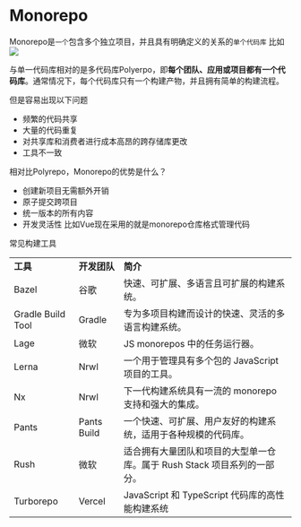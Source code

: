 
# Monorepo
Monorepo是`一个`包含多个独立项目，并且具有明确定义的关系的`单个代码库`
比如
![](https://cdn.nlark.com/yuque/0/2023/png/1500604/1692689040969-24abe558-5967-4725-b651-0c4d6cc4c4e6.png?x-oss-process=image%2Fwatermark%2Ctype_d3F5LW1pY3JvaGVp%2Csize_28%2Ctext_5b6u5L-h5YWs5LyX5Y-377ya5YmN56uv5YWF55S15a6d%2Ccolor_FFFFFF%2Cshadow_50%2Ct_80%2Cg_se%2Cx_10%2Cy_10%2Fformat%2Cwebp)

与单一代码库相对的是多代码库Polyerpo，即**每个团队、应用或项目都有一个代码库**。通常情况下，每个代码库只有一个构建产物，并且拥有简单的构建流程。

但是容易出现以下问题
- 频繁的代码共享
- 大量的代码重复
- 对共享库和消费者进行成本高昂的跨存储库更改
- 工具不一致

相对比Polyrepo，Monorepo的优势是什么？
- 创建新项目无需额外开销
- 原子提交跨项目
- 统一版本的所有内容
- 开发灵活性
比如Vue现在采用的就是monorepo仓库格式管理代码

常见构建工具

|   |   |   |
|---|---|---|
|**工具**|**开发团队**|**简介**|
|Bazel|谷歌|快速、可扩展、多语言且可扩展的构建系统。|
|Gradle Build Tool|Gradle|专为多项目构建而设计的快速、灵活的多语言构建系统。|
|Lage|微软|JS monorepos 中的任务运行器。|
|Lerna|Nrwl|一个用于管理具有多个包的 JavaScript 项目的工具。|
|Nx|Nrwl|下一代构建系统具有一流的 monorepo 支持和强大的集成。|
|Pants|Pants Build|一个快速、可扩展、用户友好的构建系统，适用于各种规模的代码库。|
|Rush|微软|适合拥有大量团队和项目的大型单一仓库。属于 Rush Stack 项目系列的一部分。|
|Turborepo|Vercel|JavaScript 和 TypeScript 代码库的高性能构建系统|

